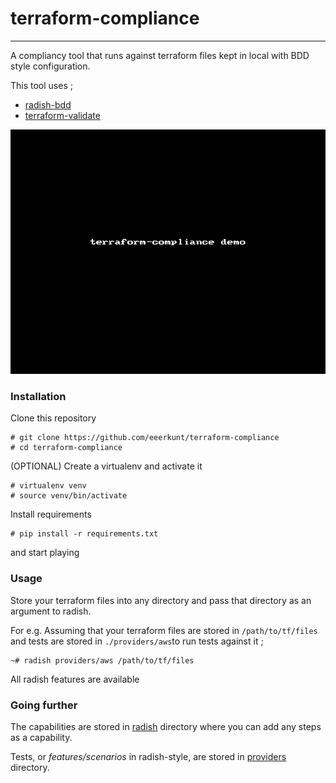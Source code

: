 # terraform-compliance
----------------------

A compliancy tool that runs against terraform files kept in local with BDD style configuration. 

This tool uses ;

* [radish-bdd](https://github.com/radish-bdd/radish)
* [terraform-validate](https://github.com/elmundio87/terraform_validate)

![Example Run](terraform-compliance-demo.gif)

### Installation
Clone this repository

	# git clone https://github.com/eeerkunt/terraform-compliance
	# cd terraform-compliance


(OPTIONAL) Create a virtualenv and activate it

	# virtualenv venv
	# source venv/bin/activate


Install requirements

	# pip install -r requirements.txt

and start playing

### Usage
Store your terraform files into any directory and pass that directory as an argument to radish.

For e.g. Assuming that your terraform files are stored in `/path/to/tf/files` and tests are stored in `./providers/aws`to run tests against it ;

	~# radish providers/aws /path/to/tf/files


All radish features are available

### Going further

The capabilities are stored in [radish](radish) directory where you can add any steps as a capability.

Tests, or _features/scenarios_ in radish-style, are stored in [providers](providers) directory.